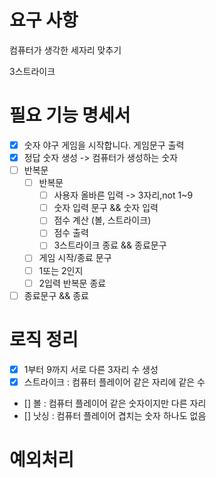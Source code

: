 
# 요구 사항 
컴퓨터가 생각한 세자리 맞추기

3스트라이크 
# 필요 기능 명세서
- [x] 숫자 야구 게임을 시작합니다. 게임문구 출력
- [x] 정답 숫자 생성 -> 컴퓨터가 생성하는 숫자
- [ ] 반복문  
  - [ ]  반복문
     - [ ] 사용자 올바른 입력 -> 3자리,not 1~9
     - [ ] 숫자 입력 문구 && 숫자 입력
     - [ ] 점수 계산 (볼, 스트라이크)
     - [ ] 점수 출력
     - [ ] 3스트라이크 종료 && 종료문구
  -[ ]  게임 시작/종료 문구
  - [ ] 1또는 2인지
  - [ ] 2입력 반복문 종료
- [ ] 종료문구 && 종료

# 로직 정리
- [x] 1부터 9까지 서로 다른 3자리 수 생성
- [x] 스트라이크 : 컴퓨터 플레이어 같은 자리에 같은 수
- [] 볼 : 컴퓨터 플레이어 같은 숫자이지만 다른 자리
- [] 낫싱 : 컴퓨터 플레이어 겹치는 숫자 하나도 없음

# 예외처리

    